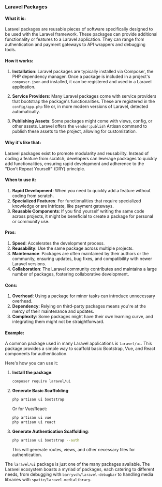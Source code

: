 ### Laravel Packages

#### What it is:
Laravel packages are reusable pieces of software specifically designed to be used with the Laravel framework. These packages can provide additional functionality or features to a Laravel application. They can range from authentication and payment gateways to API wrappers and debugging tools.

#### How it works:
1. **Installation**: Laravel packages are typically installed via Composer, the PHP dependency manager. Once a package is included in a project's `composer.json` and installed, it can be registered and used in a Laravel application.

2. **Service Providers**: Many Laravel packages come with service providers that bootstrap the package's functionalities. These are registered in the `config/app.php` file or, in more modern versions of Laravel, detected automatically.

3. **Publishing Assets**: Some packages might come with views, config, or other assets. Laravel offers the `vendor:publish` Artisan command to publish these assets to the project, allowing for customization.

#### Why it's like that:
Laravel packages exist to promote modularity and reusability. Instead of coding a feature from scratch, developers can leverage packages to quickly add functionalities, ensuring rapid development and adherence to the "Don't Repeat Yourself" (DRY) principle.

#### When to use it:
1. **Rapid Development**: When you need to quickly add a feature without coding from scratch.
2. **Specialized Features**: For functionalities that require specialized knowledge or are intricate, like payment gateways.
3. **Reusable Components**: If you find yourself writing the same code across projects, it might be beneficial to create a package for personal or community use.

#### Pros:
1. **Speed**: Accelerates the development process.
2. **Reusability**: Use the same package across multiple projects.
3. **Maintenance**: Packages are often maintained by their authors or the community, ensuring updates, bug fixes, and compatibility with newer Laravel versions.
4. **Collaboration**: The Laravel community contributes and maintains a large number of packages, fostering collaborative development.

#### Cons:
1. **Overhead**: Using a package for minor tasks can introduce unnecessary overhead.
2. **Dependency**: Relying on third-party packages means you're at the mercy of their maintenance and updates.
3. **Complexity**: Some packages might have their own learning curve, and integrating them might not be straightforward.

#### Example:
A common package used in many Laravel applications is `laravel/ui`. This package provides a simple way to scaffold basic Bootstrap, Vue, and React components for authentication.

Here's how you can use it:

1. **Install the package**:
   ```bash
   composer require laravel/ui
   ```

2. **Generate Basic Scaffolding**:
   ```bash
   php artisan ui bootstrap
   ```
   Or for Vue/React:
   ```bash
   php artisan ui vue
   php artisan ui react
   ```

3. **Generate Authentication Scaffolding**:
   ```bash
   php artisan ui bootstrap --auth
   ```
   This will generate routes, views, and other necessary files for authentication.

The `laravel/ui` package is just one of the many packages available. The Laravel ecosystem boasts a myriad of packages, each catering to different needs, from debugging with `barryvdh/laravel-debugbar` to handling media libraries with `spatie/laravel-medialibrary`.
